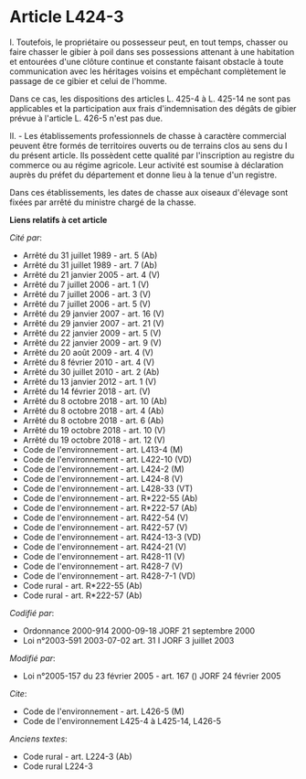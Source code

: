 # Article L424-3

I. Toutefois, le propriétaire ou possesseur peut, en tout temps, chasser ou faire chasser le gibier à poil dans ses
possessions attenant à une habitation et entourées d'une clôture continue et constante faisant obstacle à toute communication
avec les héritages voisins et empêchant complètement le passage de ce gibier et celui de l'homme.

Dans ce cas, les dispositions des articles L. 425-4 à L. 425-14 ne sont pas applicables et la participation aux frais
d'indemnisation des dégâts de gibier prévue à l'article L. 426-5 n'est pas due.

II. - Les établissements professionnels de chasse à caractère commercial peuvent être formés de territoires ouverts ou de
terrains clos au sens du I du présent article. Ils possèdent cette qualité par l'inscription au registre du commerce ou au
régime agricole. Leur activité est soumise à déclaration auprès du préfet du département et donne lieu à la tenue d'un
registre.

Dans ces établissements, les dates de chasse aux oiseaux d'élevage sont fixées par arrêté du ministre chargé de la chasse.

**Liens relatifs à cet article**

_Cité par_:

  - Arrêté du 31 juillet 1989 - art. 5 (Ab)
  - Arrêté du 31 juillet 1989 - art. 7 (Ab)
  - Arrêté du 21 janvier 2005 - art. 4 (V)
  - Arrêté du 7 juillet 2006 - art. 1 (V)
  - Arrêté du 7 juillet 2006 - art. 3 (V)
  - Arrêté du 7 juillet 2006 - art. 5 (V)
  - Arrêté du 29 janvier 2007 - art. 16 (V)
  - Arrêté du 29 janvier 2007 - art. 21 (V)
  - Arrêté du 22 janvier 2009 - art. 5 (V)
  - Arrêté du 22 janvier 2009 - art. 9 (V)
  - Arrêté du 20 août 2009 - art. 4 (V)
  - Arrêté du 8 février 2010 - art. 4 (V)
  - Arrêté du 30 juillet 2010 - art. 2 (Ab)
  - Arrêté du 13 janvier 2012 - art. 1 (V)
  - Arrêté du 14 février 2018 - art. (V)
  - Arrêté du 8 octobre 2018 - art. 10 (Ab)
  - Arrêté du 8 octobre 2018 - art. 4 (Ab)
  - Arrêté du 8 octobre 2018 - art. 6 (Ab)
  - Arrêté du 19 octobre 2018 - art. 10 (V)
  - Arrêté du 19 octobre 2018 - art. 12 (V)
  - Code de l'environnement - art. L413-4 (M)
  - Code de l'environnement - art. L422-10 (VD)
  - Code de l'environnement - art. L424-2 (M)
  - Code de l'environnement - art. L424-8 (V)
  - Code de l'environnement - art. L428-33 (VT)
  - Code de l'environnement - art. R*222-55 (Ab)
  - Code de l'environnement - art. R*222-57 (Ab)
  - Code de l'environnement - art. R422-54 (V)
  - Code de l'environnement - art. R422-57 (V)
  - Code de l'environnement - art. R424-13-3 (VD)
  - Code de l'environnement - art. R424-21 (V)
  - Code de l'environnement - art. R428-11 (V)
  - Code de l'environnement - art. R428-7 (V)
  - Code de l'environnement - art. R428-7-1 (VD)
  - Code rural - art. R*222-55 (Ab)
  - Code rural - art. R*222-57 (Ab)

_Codifié par_:

  - Ordonnance 2000-914 2000-09-18 JORF 21 septembre 2000
  - Loi n°2003-591 2003-07-02 art. 31 I JORF 3 juillet 2003

_Modifié par_:

  - Loi n°2005-157 du 23 février 2005 - art. 167 () JORF 24 février 2005

_Cite_:

  - Code de l'environnement - art. L426-5 (M)
  - Code de l'environnement L425-4 à L425-14, L426-5

_Anciens textes_:

  - Code rural - art. L224-3 (Ab)
  - Code rural L224-3
